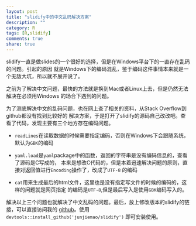 ```yaml
---
layout: post
title: "slidify中的中文乱码解决方案"
description: ""
category: R
tags: [R,slidify]
comments: true
share: true
---
```

slidify一直是做slides的一个很好的选择，但是在Windows平台下的一直存在乱码的问题。引起的原因
就是Windows下的编码混乱，鉴于编码这件事情本来就是一个无敌大坑，所以就不展开说了。

之前为了解决中文问题，最快的方法就是换到Mac或者Linux上去，但是仍然无法解决在必须用Windows
的场合下遇到的问题。

为了测底解决中文的乱码问题，也在网上查了相关的资料，从Stack Overflow到github都没有找到比较好的
解决方案，于是打开了slidify的源码自己改改吧。查看了代码，发现主要有三个地方存在编码问题。

- `readLines`在读取数据的时候需要指定编码，否则在Windows下会跟随系统，默认为`GBK`的编码

- `yaml.load`是`yaml`package中的函数，返回的字符串是没有编码信息的，查看了源码是C写成的，
本来是想改C代码的，但是本着迅速解决问题的原则，直接对返回值进行`Encoding`操作了，改成了`UTF-8`
的编码

- `cat`用来生成最后的html文件，这里也是没有指定写文件的时候的编码的，这样的问题就是网页指定
的编码是`UTF-8`,但是最后写入是使用`GBK`编码写入的。

解决以上三个问题也就解决了中文乱码的问题。最后，放上修改版本的slidify的链接，可以直接访问我的
[github](https://github.com/junjiemao/slidify)。使用`devtools::install_github('junjiemao/slidify')`
即可安装使用。
